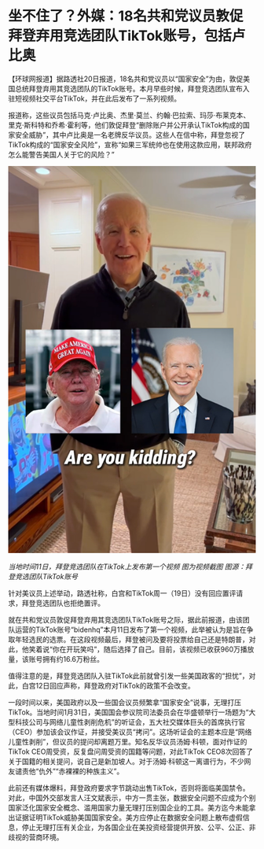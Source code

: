 # 坐不住了？外媒：18名共和党议员敦促拜登弃用竞选团队TikTok账号，包括卢比奥

【环球网报道】据路透社20日报道，18名共和党议员以“国家安全”为由，敦促美国总统拜登弃用其竞选团队的TikTok账号。本月早些时候，拜登竞选团队宣布入驻短视频社交平台TikTok，并在此后发布了一系列视频。

报道称，这些议员包括马克·卢比奥、杰里·莫兰、约翰·巴拉索、玛莎·布莱克本、里克·斯科特和乔希·霍利等，他们敦促拜登“删除账户并公开承认TikTok构成的国家安全威胁”，其中卢比奥是一名老牌反华议员。这些人在信中称，拜登忽视了TikTok构成的“国家安全风险”，宣称“如果三军统帅也在使用这款应用，联邦政府怎么能警告美国人关于它的风险？”

![cb9c290efe9ad3c2d2215716496d6e9f.jpg](https://raw.githubusercontent.com/qqhsx/qqnews_image/main/2024/02/20/坐不住了？外媒：18名共和党议员敦促拜登弃用竞选团队TikTok账号，包括卢比奥/cb9c290efe9ad3c2d2215716496d6e9f.jpg)

_当地时间11日，拜登竞选团队在TikTok上发布第一个视频 图为视频截图 图源：拜登竞选团队TikTok账号_

针对美议员上述举动，路透社称，白宫和TikTok周一（19日）没有回应置评请求，拜登竞选团队也拒绝置评。

就在共和党议员敦促拜登弃用其竞选团队TikTok账号之际，据此前报道，由该团队运营的TikTok账号“bidenhq”本月11日发布了第一个视频，此举被认为是旨在争取年轻选民的选票。在这段视频最后，拜登被问及要将投票给自己还是特朗普，对此，他笑着说“你在开玩笑吗”，随后选择了自己。目前，该视频已收获960万播放量，该账号拥有约16.6万粉丝。

值得注意的是，拜登竞选团队入驻TikTok此前就曾引发一些美国政客的“担忧”，对此，白宫12日回应声称，拜登政府对TikTok的政策不会改变。

一段时间以来，美国政府以及一些国会议员频繁拿“国家安全”说事，无理打压TikTok。当地时间1月31日，美国国会参议院司法委员会在华盛顿举行一场题为“大型科技公司与网络儿童性剥削危机”的听证会，五大社交媒体巨头的首席执行官（CEO）参加该会议作证，并接受美议员“拷问”。这场听证会的主题本应是“网络儿童性剥削”，但议员的提问却离题万里。知名反华议员汤姆·科顿，面对作证的TikTok
CEO周受资，反复盘问周受资的国籍等问题，对此TikTok
CEO8次回答了关于国籍的相关提问，说自己是新加坡人。对于汤姆·科顿这一离谱行为，不少网友谴责他“仇外”“赤裸裸的种族主义”。

此前还有媒体爆料，拜登政府要求字节跳动出售TikTok，否则将面临美国禁令。对此，中国外交部发言人汪文斌表示，中方一贯主张，数据安全问题不应成为个别国家泛化国家安全概念、滥用国家力量无理打压别国企业的工具。美方迄今未能拿出证据证明TikTok威胁美国国家安全。美方应停止在数据安全问题上散布虚假信息，停止无理打压有关企业，为各国企业在美投资经营提供开放、公平、公正、非歧视的营商环境。

